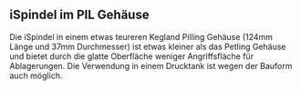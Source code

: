 ## iSpindel im PIL Gehäuse

Die iSpindel in einem etwas teureren Kegland Pilling Gehäuse (124mm Länge und 37mm Durchmesser) ist etwas kleiner als das Petling Gehäuse und bietet durch die glatte Oberfläche weniger Angriffsfläche für Ablagerungen. Die Verwendung in einem Drucktank ist wegen der Bauform auch möglich.


